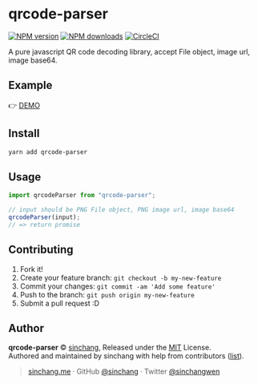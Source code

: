 # qrcode-parser

[![NPM version](https://img.shields.io/npm/v/qrcode-parser.svg?style=flat)](https://npmjs.com/package/qrcode-parser) [![NPM downloads](https://img.shields.io/npm/dm/qrcode-parser.svg?style=flat)](https://npmjs.com/package/qrcode-parser) [![CircleCI](https://circleci.com/gh/sinchang/qrcode-parser/tree/master.svg?style=shield)](https://circleci.com/gh/sinchang/qrcode-parser/tree/master)

A pure javascript QR code decoding library, accept File object, image url, image base64.

## Example

👉 [DEMO](https://qrcode-parser.netlify.com)

## Install

```bash
yarn add qrcode-parser
```

## Usage

```js
import qrcodeParser from "qrcode-parser";

// input should be PNG File object, PNG image url, image base64
qrcodeParser(input);
// => return promise
```

## Contributing

1.  Fork it!
2.  Create your feature branch: `git checkout -b my-new-feature`
3.  Commit your changes: `git commit -am 'Add some feature'`
4.  Push to the branch: `git push origin my-new-feature`
5.  Submit a pull request :D

## Author

**qrcode-parser** © [sinchang](https://github.com/sinchang), Released under the [MIT](./LICENSE) License.<br>
Authored and maintained by sinchang with help from contributors ([list](https://github.com/sinchang/qrcode-parser/contributors)).

> [sinchang.me](https://sinchang.me) · GitHub [@sinchang](https://github.com/sinchang) · Twitter [@sinchangwen](https://twitter.com/sinchangwen)
